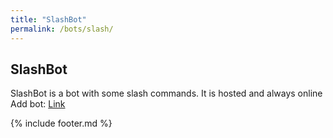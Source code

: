 ```yaml
---
title: "SlashBot"
permalink: /bots/slash/
---
```


## SlashBot

SlashBot is a bot with some slash commands. It is hosted and always online
Add bot: [Link](https://discord.com/api/oauth2/authorize?client_id=794569017012518913&permissions=0&scope=bot%20applications.commands)

{% include footer.md %}
